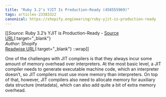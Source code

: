 ```yaml
---
title: "Ruby 3.2’s YJIT Is Production-Ready (458555969)"
tags: articles-23383322
canonical: https://shopify.engineering/ruby-yjit-is-production-ready
---
```


[[_Source_: Ruby 3.2’s YJIT is Production-Ready - [Source URL](https://shopify.engineering/ruby-yjit-is-production-ready){:target="_blank"}<br>
_Author_: Shopify<br>
[Readwise URL](https://readwise.io/open/458555969){:target="_blank"}
::wrap]]

One of the challenges with JIT compilers is that they always incur some amount of memory overhead over interpreters. At the most basic level, a JIT compiler needs to generate executable machine code, which an interpreter doesn’t, so JIT compilers must use more memory than interpreters. On top of that, however, JIT compilers also need to allocate memory for auxiliary data structure (metadata), which can also add quite a bit of extra memory overhead.
